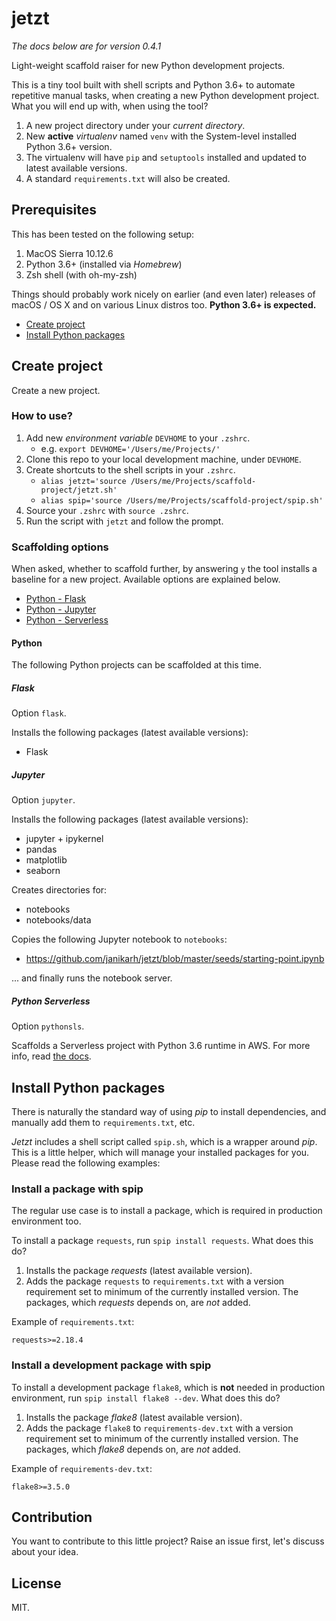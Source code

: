 # jetzt

*The docs below are for version 0.4.1*

Light-weight scaffold raiser for new Python development projects.

This is a tiny tool built with shell scripts and Python 3.6+ to automate repetitive manual tasks, when creating a new Python development project. What you will end up with, when using the tool?

1. A new project directory under your *current directory*.
1. New **active** *virtualenv* named `venv` with the System-level installed Python 3.6+ version.
1. The virtualenv will have `pip` and `setuptools` installed and updated to latest available versions.
1. A standard `requirements.txt` will also be created.

## Prerequisites

This has been tested on the following setup:

1. MacOS Sierra 10.12.6
1. Python 3.6+ (installed via *Homebrew*)
1. Zsh shell (with oh-my-zsh)

Things should probably work nicely on earlier (and even later) releases of macOS / OS X and on various Linux distros too. **Python 3.6+ is expected.**

- [Create project](#create-project)
- [Install Python packages](#install-python-packages)

## Create project

Create a new project.

### How to use?

1. Add new *environment variable* `DEVHOME` to your `.zshrc`.
    - e.g. `export DEVHOME='/Users/me/Projects/'`
2. Clone this repo to your local development machine, under `DEVHOME`.
3. Create shortcuts to the shell scripts in your `.zshrc`.
    - `alias jetzt='source /Users/me/Projects/scaffold-project/jetzt.sh'`
    - `alias spip='source /Users/me/Projects/scaffold-project/spip.sh'`
4. Source your `.zshrc` with `source .zshrc`.
5. Run the script with `jetzt` and follow the prompt.

### Scaffolding options

When asked, whether to scaffold further, by answering `y` the tool installs a baseline for a new project. Available options are explained below.

- [Python - Flask](#flask)
- [Python - Jupyter](#jupyter)
- [Python - Serverless](#python-serverless)

#### Python

The following Python projects can be scaffolded at this time.

##### Flask

Option `flask`.

Installs the following packages (latest available versions):

- Flask

##### Jupyter

Option `jupyter`.

Installs the following packages (latest available versions):

- jupyter + ipykernel
- pandas
- matplotlib
- seaborn

Creates directories for:

- notebooks
- notebooks/data

Copies the following Jupyter notebook to `notebooks`:

- https://github.com/janikarh/jetzt/blob/master/seeds/starting-point.ipynb

... and finally runs the notebook server.

##### Python Serverless

Option `pythonsls`.

Scaffolds a Serverless project with Python 3.6 runtime in AWS. For more info, read [the docs](seeds/python-serverless/README.md).

## Install Python packages

There is naturally the standard way of using *pip* to install dependencies, and manually add them to `requirements.txt`, etc.

*Jetzt* includes a shell script called `spip.sh`, which is a wrapper around *pip*. This is a little helper, which will manage your installed packages for you. Please read the following examples:

### Install a package with spip

The regular use case is to install a package, which is required in production environment too.

To install a package `requests`, run `spip install requests`. What does this do?

1. Installs the package *requests* (latest available version).
2. Adds the package `requests` to `requirements.txt` with a version requirement set to minimum of the currently installed version. The packages, which *requests* depends on, are *not* added.

Example of `requirements.txt`:

```
requests>=2.18.4
```

### Install a development package with spip

To install a development package `flake8`, which is **not** needed in production environment, run `spip install flake8 --dev`. What does this do?

1. Installs the package *flake8* (latest available version).
2. Adds the package `flake8` to `requirements-dev.txt` with a version requirement set to minimum of the currently installed version. The packages, which *flake8* depends on, are *not* added.

Example of `requirements-dev.txt`:

```
flake8>=3.5.0
```

## Contribution

You want to contribute to this little project? Raise an issue first, let's discuss about your idea.

## License

MIT.